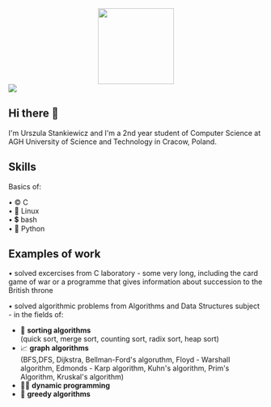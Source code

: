 <div id="header" align="center">
  <a href="https://www.linkedin.com/in/urszula-stankiewicz-2ba7bb240/">
    <img src="https://cdn.dribbble.com/users/1055435/screenshots/5714265/lightbulb-desk.gif" width="150"/>
  </a>
</div>

<div id ="badge">
  <img src="https://img.shields.io/badge/LinkedIn-blue?logo=linkedin&logoColor=white&style=for-the-badge">

</div>

## Hi there 👋

I'm Urszula Stankiewicz and I'm a 2nd year student of Computer Science at AGH University of Science and Technology in Cracow, Poland.


## Skills

Basics of:
  
•  ©️  C\
•  🐧  Linux\
•  💲  bash \
•  🐍  Python

## Examples of work

• solved excercises from C laboratory - some very long, including the card game of war or a programme that gives information about succession to the British throne

    
    
• solved algorithmic problems from Algorithms and Data Structures subject - in the fields of:
  - 🍡  **sorting algorithms** \
        (quick sort, merge sort, counting sort, radix sort, heap sort)
  - 📈  **graph algorithms** \
        (BFS,DFS, Dijkstra, Bellman-Ford's algoruthm, Floyd - Warshall algorithm, Edmonds - Karp algorithm, Kuhn's algorithm, Prim's Algorithm, Kruskal's algorithm)
  - 🏃‍♂️ **dynamic programming**
  - 🤑  **greedy algorithms**






